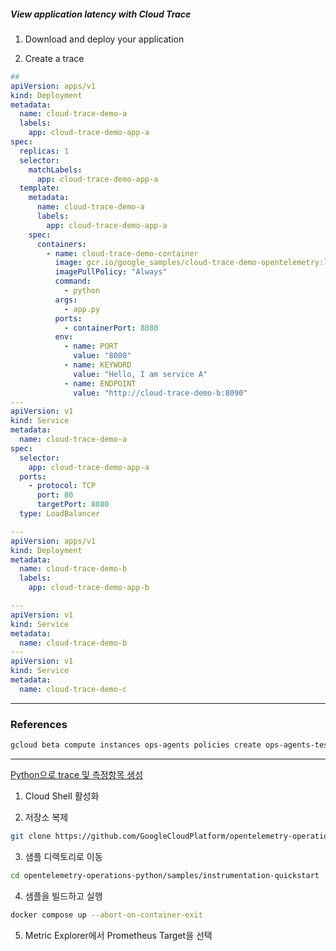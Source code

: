 ##### View application latency with Cloud Trace

1. Download and deploy your application

2. Create a trace

```yaml
##
apiVersion: apps/v1
kind: Deployment
metadata:
  name: cloud-trace-demo-a
  labels:
    app: cloud-trace-demo-app-a
spec:
  replicas: 1
  selector:
    matchLabels:
      app: cloud-trace-demo-app-a
  template:
    metadata:
      name: cloud-trace-demo-a
      labels:
        app: cloud-trace-demo-app-a
    spec:
      containers:
        - name: cloud-trace-demo-container
          image: gcr.io/google_samples/cloud-trace-demo-opentelemetry:latest
          imagePullPolicy: "Always"
          command:
            - python
          args:
            - app.py
          ports:
            - containerPort: 8080
          env:
            - name: PORT
              value: "8080"
            - name: KEYWORD
              value: "Hello, I am service A"
            - name: ENDPOINT
              value: "http://cloud-trace-demo-b:8090"
---
apiVersion: v1
kind: Service
metadata:
  name: cloud-trace-demo-a
spec:
  selector:
    app: cloud-trace-demo-app-a
  ports:
    - protocol: TCP
      port: 80
      targetPort: 8080
  type: LoadBalancer

---
apiVersion: apps/v1
kind: Deployment
metadata:
  name: cloud-trace-demo-b
  labels:
    app: cloud-trace-demo-app-b

---
apiVersion: v1
kind: Service
metadata:
  name: cloud-trace-demo-b
---
apiVersion: v1
kind: Service
metadata:
  name: cloud-trace-demo-c
```

---

### References

```bash
gcloud beta compute instances ops-agents policies create ops-agents-test-policy --agent-rules="type=logging,enable-autoupgrade=false;type=metrics,enable-autoupgrade=false" --description="A test policy." --os-types=short-name=centos,version=7 --instances=zones/us-central1-a/instances/test-instance
```

---

[Python으로 trace 및 측정항목 생성](https://cloud.google.com/trace/docs/setup/python-ot?hl=ko)

1. Cloud Shell 활성화

2. 저장소 복제

```bash
git clone https://github.com/GoogleCloudPlatform/opentelemetry-operations-python
```

3. 샘플 디렉토리로 이동

```bash
cd opentelemetry-operations-python/samples/instrumentation-quickstart
```

4. 샘플을 빌드하고 실행

```bash
docker compose up --abort-on-container-exit
```

5. Metric Explorer에서 Prometheus Target을 선택
